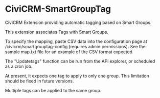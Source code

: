 CiviCRM-SmartGroupTag
=====================

CiviCRM Extension providing automatic tagging based on Smart Groups.

This extension associates Tags with Smart Groups.

To specify the mapping, paste CSV data into the configuration page at /civicrm/smartgrouptag-config (requires admin permissions). See the sample map.txt file for an example of the CSV format expected.

The "Updatetags" function can be run from the API explorer, or scheduled as a cron job.

At present, it expects one tag to apply to only one group. This limitation should be fixed in future versions.

Multiple tags can be applied to the same group.

